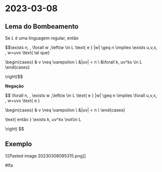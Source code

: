 # 2023-03-08

## Lema do Bombeamento

Se $L$ é uma linguagem regular, então 

$$\exists n, \, \forall w \,\left(w \in L \text{ e } |w| \geq n \implies \exists u,v,x, \, w=uvx \text{ tal que} 

\begin{cases} 
& v \neq \varepsilon \\
&|uv| < n \\
&\forall k, uv^kx \in L
\end{cases}

\right)$$

**Negação**

$$
\forall n, \, \exists w \,\left(w \in L \text{ e } |w| \geq n \implies \forall u,v,x, \, w=uvx \text{ e } 

\begin{cases} 
& v \neq \varepsilon \\
&|uv| < n \\
\end{cases}

\text{ então } \exists k, uv^kx \not\in L

\right)
$$

## Exemplo

![[Pasted image 20230308095315.png]]

#lfa
